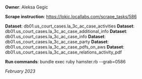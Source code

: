 **Owner**: Aleksa Gegic

**Scrape instruction**: https://lokic.locallabs.com/scrape_tasks/586

**Dataset**: db01.us_court_cases.la_3c_ac_case_activities
**Dataset**: db01.us_court_cases.la_3c_ac_case_additional_info
**Dataset**: db01.us_court_cases.la_3c_ac_case_info
**Dataset**: db01.us_court_cases.la_3c_ac_case_party
**Dataset**: db01.us_court_cases.la_3c_ac_case_pdfs_on_aws
**Dataset**: db01.us_court_cases.la_3c_ac_case_relations_activity_pdf

**Run commands**: bundle exec ruby hamster.rb --grab=0586

_February 2023_
